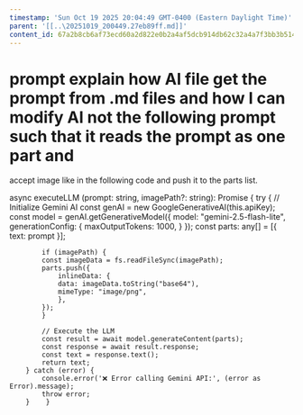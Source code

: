 ```yaml
---
timestamp: 'Sun Oct 19 2025 20:04:49 GMT-0400 (Eastern Daylight Time)'
parent: '[[..\20251019_200449.27eb89ff.md]]'
content_id: 67a2b8cb6af73ecd60a2d822e0b2a4af5dcb914db62c32a4a7f3bb3b51463277
---
```


# prompt explain how AI file get the prompt from .md files and how I can modify AI not the following prompt such that it reads the prompt as one part and

accept image like in the following code and push it to the parts list.

async executeLLM (prompt: string, imagePath?: string): Promise<string> {
try {
// Initialize Gemini AI
const genAI = new GoogleGenerativeAI(this.apiKey);
const model = genAI.getGenerativeModel({
model: "gemini-2.5-flash-lite",
generationConfig: {
maxOutputTokens: 1000,
}
});
const parts: any\[] = \[{ text: prompt }];

```
        if (imagePath) {
        const imageData = fs.readFileSync(imagePath);
        parts.push({
            inlineData: {
            data: imageData.toString("base64"),
            mimeType: "image/png",
            },
        });
        }

        // Execute the LLM
        const result = await model.generateContent(parts);
        const response = await result.response;
        const text = response.text();
        return text;
    } catch (error) {
        console.error('❌ Error calling Gemini API:', (error as Error).message);
        throw error;
    }    }
```
